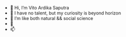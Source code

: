 - 👋 Hi, I’m Vito Ardika Saputra
- 👀 I have no talent, but my curiosity is beyond horizon
- 🌱 I’m like both natural && social science
- 💞️ 
- 📫 

<!---
ardikaVito/ardikaVito is a ✨ special ✨ repository because its `README.md` (this file) appears on your GitHub profile.
You can click the Preview link to take a look at your changes.
--->
